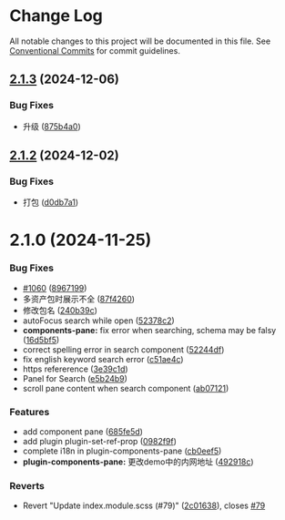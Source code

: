 # Change Log

All notable changes to this project will be documented in this file.
See [Conventional Commits](https://conventionalcommits.org) for commit guidelines.

## [2.1.3](https://github.com/alibaba/lowcode-plugins/compare/v2.1.2...v2.1.3) (2024-12-06)


### Bug Fixes

* 升级 ([875b4a0](https://github.com/alibaba/lowcode-plugins/commit/875b4a0d3c2a073eef503c1b581cfb87d9f185ba))





## [2.1.2](https://github.com/alibaba/lowcode-plugins/compare/v2.1.1...v2.1.2) (2024-12-02)


### Bug Fixes

* 打包 ([d0db7a1](https://github.com/alibaba/lowcode-plugins/commit/d0db7a19d9fe9e963e39ee7b4fc9d5a079e80f54))





# 2.1.0 (2024-11-25)


### Bug Fixes

* [#1060](https://github.com/alibaba/lowcode-plugins/issues/1060) ([8967199](https://github.com/alibaba/lowcode-plugins/commit/89671991e1c38d9abda6ede5b3bf911e300619b0))
* 多资产包时展示不全 ([87f4260](https://github.com/alibaba/lowcode-plugins/commit/87f4260c54615cf2e3d3c8d6b733b309c20cadb7))
* 修改包名 ([240b39c](https://github.com/alibaba/lowcode-plugins/commit/240b39ccf025ad26d79591764b2eaf772c0d9960))
* autoFocus search while open ([52378c2](https://github.com/alibaba/lowcode-plugins/commit/52378c2723600a519d29baccd781cc62c220d47b))
* **components-pane:** fix error when searching, schema may be falsy ([16d5bf5](https://github.com/alibaba/lowcode-plugins/commit/16d5bf523e8360ed1e06555851de50f0ca1d0b27))
* correct spelling error in search component ([52244df](https://github.com/alibaba/lowcode-plugins/commit/52244df194d9a4a1e72b94cc9be974858660534a))
* fix english keyword search error ([c51ae4c](https://github.com/alibaba/lowcode-plugins/commit/c51ae4c4019ca032d199413d9e73359efedca3d4))
* https refererence ([3e39c1d](https://github.com/alibaba/lowcode-plugins/commit/3e39c1d5dd9344bab919146f8431cb344c5d4462))
* Panel for Search ([e5b24b9](https://github.com/alibaba/lowcode-plugins/commit/e5b24b919473843a6cbc8fa3c3679041be33a5c2))
* scroll pane content when search component ([ab07121](https://github.com/alibaba/lowcode-plugins/commit/ab07121e41dec5300a4150af57e29f1f0ddd84de))


### Features

* add component pane ([685fe5d](https://github.com/alibaba/lowcode-plugins/commit/685fe5d9a13d8814de7b928252934ad10e54bc8b))
* add plugin plugin-set-ref-prop ([0982f9f](https://github.com/alibaba/lowcode-plugins/commit/0982f9f9183d7f3f55a8f15d43cf4fba12b36104))
* complete i18n in plugin-components-pane ([cb0eef5](https://github.com/alibaba/lowcode-plugins/commit/cb0eef591a1b06103cb690083367df27ce9f0dae))
* **plugin-components-pane:** 更改demo中的内网地址 ([492918c](https://github.com/alibaba/lowcode-plugins/commit/492918c21d133572a4a88b5f2140ecc5cea2bef9))


### Reverts

* Revert "Update index.module.scss (#79)" ([2c01638](https://github.com/alibaba/lowcode-plugins/commit/2c016386c6d2c75b1acd26a644edcd2092b999e2)), closes [#79](https://github.com/alibaba/lowcode-plugins/issues/79)
